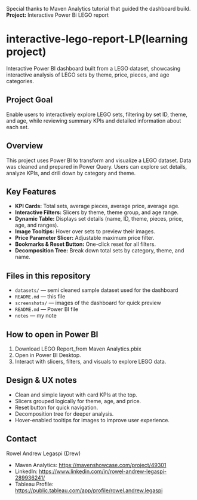 Special thanks to Maven Analytics tutorial that guided the dashboard build.
**Project:** Interactive Power Bi LEGO report

# interactive-lego-report-LP(learning project)
Interactive Power BI dashboard built from a LEGO dataset, showcasing interactive analysis of LEGO sets by theme, price, pieces, and age categories.

## Project Goal
Enable users to interactively explore LEGO sets, filtering by set ID, theme, and age, while reviewing summary KPIs and detailed information about each set.

## Overview
This project uses Power BI to transform and visualize a LEGO dataset. Data was cleaned and prepared in Power Query. 
Users can explore set details, analyze KPIs, and drill down by category and theme.

## Key Features
- **KPI Cards:** Total sets, average pieces, average price, average age.
- **Interactive Filters:** Slicers by theme, theme group, and age range. 
- **Dynamic Table:** Displays set details (name, ID, theme, pieces, price, age, and ranges). 
- **Image Tooltips:** Hover over sets to preview their images. 
- **Price Parameter Slicer:** Adjustable maximum price filter.  
- **Bookmarks & Reset Button:** One-click reset for all filters.
- **Decomposition Tree:** Break down total sets by category, theme, and name.

## Files in this repository
- `datasets/` — semi cleaned sample dataset used for the dashboard  
- `README.md` — this file  
- `screenshots/` — images of the dashboard for quick preview
- `README.md` — Power BI file
- `notes` — my note

## How to open in Power BI
1. Download LEGO Report_from Maven Analytics.pbix
2. Open in Power BI Desktop.
3. Interact with slicers, filters, and visuals to explore LEGO data.

## Design & UX notes
- Clean and simple layout with card KPIs at the top.
- Slicers grouped logically for theme, age, and price.
- Reset button for quick navigation.
- Decomposition tree for deeper analysis.
- Hover-enabled tooltips for images to improve user experience.

## Contact
Rowel Andrew Legaspi (Drew)  
- Maven Analytics: https://mavenshowcase.com/project/49301
- LinkedIn: https://www.linkedin.com/in/rowel-andrew-legaspi-289936241/
- Tableau Profile: https://public.tableau.com/app/profile/rowel.andrew.legaspi

